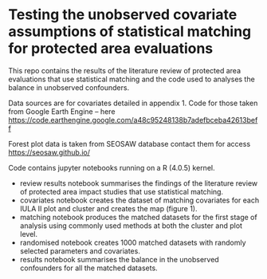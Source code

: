 # Testing the unobserved covariate assumptions of statistical matching for protected area evaluations
This repo contains the results of the literature review of protected area evaluations that use statistical matching and the code used to analyses the balance in unobserved confounders.

Data sources are for covariates detailed in appendix 1. Code for those taken from Google Earth Engine – here https://code.earthengine.google.com/a48c95248138b7adefbceba42613beff 

Forest plot data is taken from SEOSAW database contact them for access https://seosaw.github.io/

Code contains jupyter notebooks running on a R (4.0.5) kernel.
 - review results notebook summarises the findings of the literature review of protected area impact studies that use statistical matching.
 - covariates notebook creates the dataset of matching covariates for each IULA II plot and cluster and creates the map (figure 1). 
 - matching notebook produces the matched datasets for the first stage of analysis using commonly used methods at both the cluster and plot level.
 - randomised notebook creates 1000 matched datasets with randomly selected parameters and covariates.
 - results notebook summarises the balance in the unobserved confounders for all the matched datasets.


